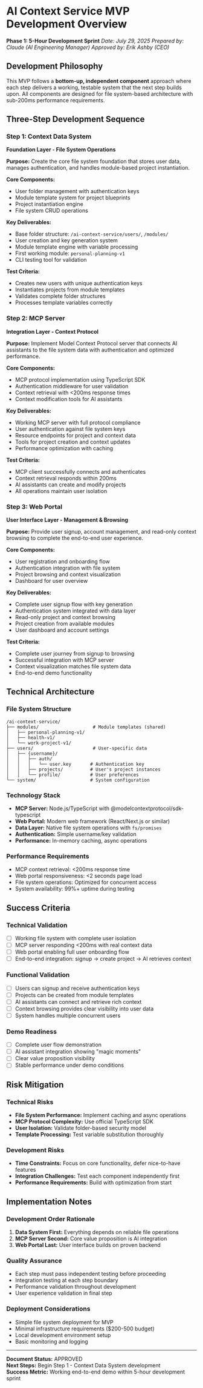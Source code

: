 # AI Context Service MVP Development Overview
**Phase 1: 5-Hour Development Sprint**
*Date: July 29, 2025*
*Prepared by: Claude (AI Engineering Manager)*
*Approved by: Erik Ashby (CEO)*

## Development Philosophy

This MVP follows a **bottom-up, independent component** approach where each step delivers a working, testable system that the next step builds upon. All components are designed for file system-based architecture with sub-200ms performance requirements.

## Three-Step Development Sequence

### Step 1: Context Data System
**Foundation Layer - File System Operations**

**Purpose:** Create the core file system foundation that stores user data, manages authentication, and handles module-based project instantiation.

**Core Components:**
- User folder management with authentication keys
- Module template system for project blueprints
- Project instantiation engine
- File system CRUD operations

**Key Deliverables:**
- Base folder structure: `/ai-context-service/users/`, `/modules/`
- User creation and key generation system
- Module template engine with variable processing
- First working module: `personal-planning-v1`
- CLI testing tool for validation

**Test Criteria:**
- Creates new users with unique authentication keys
- Instantiates projects from module templates
- Validates complete folder structures
- Processes template variables correctly

### Step 2: MCP Server
**Integration Layer - Context Protocol**

**Purpose:** Implement Model Context Protocol server that connects AI assistants to the file system data with authentication and optimized performance.

**Core Components:**
- MCP protocol implementation using TypeScript SDK
- Authentication middleware for user validation
- Context retrieval with <200ms response times
- Context modification tools for AI assistants

**Key Deliverables:**
- Working MCP server with full protocol compliance
- User authentication against file system keys
- Resource endpoints for project and context data
- Tools for project creation and context updates
- Performance optimization with caching

**Test Criteria:**
- MCP client successfully connects and authenticates
- Context retrieval responds within 200ms
- AI assistants can create and modify projects
- All operations maintain user isolation

### Step 3: Web Portal
**User Interface Layer - Management & Browsing**

**Purpose:** Provide user signup, account management, and read-only context browsing to complete the end-to-end user experience.

**Core Components:**
- User registration and onboarding flow
- Authentication integration with file system
- Project browsing and context visualization
- Dashboard for user overview

**Key Deliverables:**
- Complete user signup flow with key generation
- Authentication system integrated with data layer
- Read-only project and context browsing
- Project creation from available modules
- User dashboard and account settings

**Test Criteria:**
- Complete user journey from signup to browsing
- Successful integration with MCP server
- Context visualization matches file system data
- End-to-end demo functionality

## Technical Architecture

### File System Structure
```
/ai-context-service/
├── modules/                    # Module templates (shared)
│   ├── personal-planning-v1/
│   ├── health-v1/
│   └── work-project-v1/
├── users/                      # User-specific data
│   ├── {username}/
│   │   ├── auth/
│   │   │   └── user.key       # Authentication key
│   │   ├── projects/          # User's project instances
│   │   └── profile/           # User preferences
└── system/                    # System configuration
```

### Technology Stack
- **MCP Server:** Node.js/TypeScript with @modelcontextprotocol/sdk-typescript
- **Web Portal:** Modern web framework (React/Next.js or similar)
- **Data Layer:** Native file system operations with `fs/promises`
- **Authentication:** Simple username/key validation
- **Performance:** In-memory caching, async operations

### Performance Requirements
- MCP context retrieval: <200ms response time
- Web portal responsiveness: <2 seconds page load
- File system operations: Optimized for concurrent access
- System availability: 99%+ uptime during testing

## Success Criteria

### Technical Validation
- [ ] Working file system with complete user isolation
- [ ] MCP server responding <200ms with real context data
- [ ] Web portal enabling full user onboarding flow
- [ ] End-to-end integration: signup → create project → AI retrieves context

### Functional Validation
- [ ] Users can signup and receive authentication keys
- [ ] Projects can be created from module templates
- [ ] AI assistants can connect and retrieve rich context
- [ ] Context browsing provides clear visibility into user data
- [ ] System handles multiple concurrent users

### Demo Readiness
- [ ] Complete user flow demonstration
- [ ] AI assistant integration showing "magic moments"
- [ ] Clear value proposition visibility
- [ ] Stable performance under demo conditions

## Risk Mitigation

### Technical Risks
- **File System Performance:** Implement caching and async operations
- **MCP Protocol Complexity:** Use official TypeScript SDK
- **User Isolation:** Validate folder-based security model
- **Template Processing:** Test variable substitution thoroughly

### Development Risks
- **Time Constraints:** Focus on core functionality, defer nice-to-have features
- **Integration Challenges:** Test each component independently first
- **Performance Requirements:** Build with optimization from start

## Implementation Notes

### Development Order Rationale
1. **Data System First:** Everything depends on reliable file operations
2. **MCP Server Second:** Core value proposition is AI integration
3. **Web Portal Last:** User interface builds on proven backend

### Quality Assurance
- Each step must pass independent testing before proceeding
- Integration testing at each step boundary
- Performance validation throughout development
- User experience validation in final step

### Deployment Considerations
- Simple file system deployment for MVP
- Minimal infrastructure requirements ($200-500 budget)
- Local development environment setup
- Basic monitoring and logging

---

**Document Status:** APPROVED  
**Next Steps:** Begin Step 1 - Context Data System development  
**Success Metric:** Working end-to-end demo within 5-hour development sprint